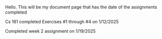 Hello. This will be my document page that has the date of the assignments completed

Cs 161 completed Exercises #1 through #4 on 1/12/2025

Completed week 2 assignment on 1/19/2025
